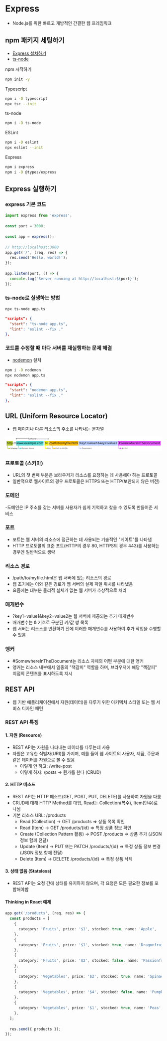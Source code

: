 # Express

- Node.js를 위한 빠르고 개방적인 간결한 웹 프레임워크

## npm 패키지 세팅하기

- [Express 설치하기](https://expressjs.com/ko/starter/installing.html)
- [ts-node](https://github.com/TypeStrong/ts-node)

npm 시작하기

```bash
npm init -y
```

Typescript

```bash
npm i -D typescript
npx tsc --init
```

ts-node

```bash
npm i -D ts-node
```

ESLint

```bash
npm i -D eslint
npx eslint --init
```

Express

```bash
npm i express
npm i -D @types/express
```

## Express 실행하기

### express 기본 코드

```typescript
import express from 'express';

const port = 3000;

const app = express();

// http://localhost:3000
app.get('/', (req, res) => {
  res.send('Hello, world!');
});

app.listen(port, () => {
  console.log(`Server running at http://localhost:${port}`);
});
```

### ts-node로 실생하는 방법

```bash
npx ts-node app.ts
```

```json
"scripts": {
  "start": "ts-node app.ts",
  "lint": "eslint --fix ."
},
```

### 코드를 수정할 때 마다 서버를 재실행하는 문제 해결

- [nodemon](https://github.com/remy/nodemon) 설치

```bash
npm i -D nodemon
npx nodemon app.ts
```

```json
"scripts": {
  "start": "nodemon app.ts",
  "lint": "eslint --fix ."
},
```

## URL (Uniform Resource Locator)

- 웹 페이지나 다른 리소스의 주소를 나타내는 문자열

![URL)](./mdn-url-all.png)

### 프로토콜 (스키마)

- URL의 첫 번째 부분은 브라우저가 리소스를 요청하는 데 사용해야 하는 프로토콜
- 일반적으로 웹사이트의 경우 프로토콜은 HTTPS 또는 HTTP(보안되지 않은 버전)

### 도메인

-도메인은 IP 주소를 갖는 서버를 사용자가 쉽게 기억하고 찾을 수 있도록 만들어준 서비스

### 포트

- 포트는 웹 서버의 리소스에 접근하는 데 사용되는 기술적인 "게이트"를 나타냄
- HTTP 프로토콜의 표준 포트(HTTP의 경우 80, HTTPS의 경우 443)를 사용하는 경우엔 일반적으로 생략

### 리소스 경로

- /path/to/myfile.html은 웹 서버에 있는 리소스의 경로
- 웹 초기에는 이와 같은 경로가 웹 서버의 실제 파일 위치를 나타냈음
- 요즘에는 대부분 물리적 실체가 없는 웹 서버가 추상적으로 처리

### 매개변수

- ?key1=value1&key2=value2는 웹 서버에 제공되는 추가 매개변수
- 매개변수는 & 기호로 구분된 키/값 쌍 목록
- 웹 서버는 리소스를 반환하기 전에 이러한 매개변수를 사용하여 추가 작업을 수행할 수 있음

### 앵커

- #SomewhereInTheDocument는 리소스 자체의 어떤 부분에 대한 앵커
- 앵커는 리소스 내부에서 일종의 "책갈피" 역할을 하며, 브라우저에 해당 "책갈피" 지점의 콘텐츠를 표시하도록 지시

## REST API

- 웹 기반 애플리케이션에서 자원(데이터)을 다루기 위한 아키텍처 스타일 또는 웹 서비스 디자인 패턴

### REST API 특징

#### 1. 자원 (Resource)

- REST API는 자원을 나타내는 데이터를 다루는데 사용
- 자원은 고유한 식별자(URI)를 가지며, 예를 들어 웹 사이트의 사용자, 제품, 주문과 같은 데이터를 자원으로 볼 수 있음
  - 이렇게 안 하고: /write-post
  - 이렇게 하자: /posts → 뭔가를 한다 (CRUD)

#### 2. HTTP 메소드

- REST API는 HTTP 메소드(GET, POST, PUT, DELETE)를 사용하여 자원을 다룸
- CRUD에 대해 HTTP Method를 대입, Read는 Collection(복수), Item(단수)로 나뉨
- 기본 리소스 URL: /products
  - Read (Collection) → GET /products ⇒ 상품 목록 확인
  - Read (Item) → GET /products/{id} ⇒ 특정 상품 정보 확인
  - Create (Collection Pattern 활용) → POST /products ⇒ 상품 추가 (JSON 정보 함께 전달)
  - Update (Item) → PUT 또는 PATCH /products/{id} ⇒ 특정 상품 정보 변경 (JSON 정보 함께 전달)
  - Delete (Item) → DELETE /products/{id} ⇒ 특정 상품 삭제

#### 3. 상태 없음 (Stateless)

- REST API는 요청 간에 상태를 유지하지 않으며, 각 요청은 모든 필요한 정보를 포함해야함

#### Thinking in React 예제

```typescript
app.get('/products', (req, res) => {
  const products = [
    {
      category: 'Fruits', price: '$1', stocked: true, name: 'Apple',
    },
    {
      category: 'Fruits', price: '$1', stocked: true, name: 'Dragonfruit',
    },
    {
      category: 'Fruits', price: '$2', stocked: false, name: 'Passionfruit',
    },
    {
      category: 'Vegetables', price: '$2', stocked: true, name: 'Spinach',
    },
    {
      category: 'Vegetables', price: '$4', stocked: false, name: 'Pumpkin',
    },
    {
      category: 'Vegetables', price: '$1', stocked: true, name: 'Peas',
    },
  ];

  res.send({ products });
});
```
